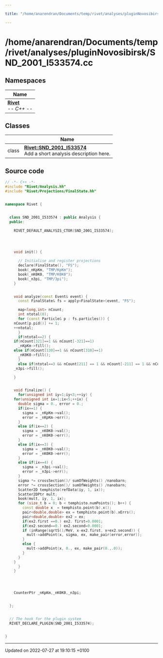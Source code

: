 ```yaml
---

title: "/home/anarendran/Documents/temp/rivet/analyses/pluginNovosibirsk/SND_2001_I533574.cc"

---
```


# /home/anarendran/Documents/temp/rivet/analyses/pluginNovosibirsk/SND_2001_I533574.cc



## Namespaces

| Name           |
| -------------- |
| **[Rivet](http://example.org/namespaces/namespacerivet/)** <br>-*- C++ -*-  |

## Classes

|                | Name           |
| -------------- | -------------- |
| class | **[Rivet::SND_2001_I533574](http://example.org/classes/classrivet_1_1snd__2001__i533574/)** <br>Add a short analysis description here.  |




## Source code

```cpp
// -*- C++ -*-
#include "Rivet/Analysis.hh"
#include "Rivet/Projections/FinalState.hh"


namespace Rivet {


  class SND_2001_I533574 : public Analysis {
  public:

    RIVET_DEFAULT_ANALYSIS_CTOR(SND_2001_I533574);




    void init() {

      // Initialise and register projections
      declare(FinalState(), "FS");
      book(_nKpKm, "TMP/KpKm");
      book(_nK0K0, "TMP/K0K0");
      book(_n3pi, "TMP/3pi");
    }


    void analyze(const Event& event) {
      const FinalState& fs = apply<FinalState>(event, "FS");

      map<long,int> nCount;
      int ntotal(0);
      for (const Particle& p : fs.particles()) {
    nCount[p.pid()] += 1;
    ++ntotal;
      }
      if(ntotal==2) {
    if(nCount[321]==1 && nCount[-321]==1)
      _nKpKm->fill();
    else if(nCount[130]==1 && nCount[310]==1)
      _nK0K0->fill();
      }
      else if(ntotal==3 && nCount[211] == 1 && nCount[-211] == 1 && nCount[111] == 1)
    _n3pi->fill();

    }


    void finalize() {
      for(unsigned int iy=1;iy<3;++iy) {
    for(unsigned int ix=1;ix<5;++ix) {
      double sigma = 0., error = 0.;
      if(ix==1) {
        sigma = _nKpKm->val();
        error = _nKpKm->err();
      }
      else if(ix==2) {
        sigma = _nK0K0->val();
        error = _nK0K0->err();
      }
      else if(ix==3) {
        sigma = _nK0K0->val();
        error = _nK0K0->err();
      }
      else if(ix==4) {
        sigma = _n3pi->val();
        error = _n3pi->err();
      }
      sigma *= crossSection()/ sumOfWeights() /nanobarn;
      error *= crossSection()/ sumOfWeights() /nanobarn; 
      Scatter2D temphisto(refData(iy, 1, ix));
      Scatter2DPtr mult;
      book(mult, iy, 1, ix);
      for (size_t b = 0; b < temphisto.numPoints(); b++) {
        const double x  = temphisto.point(b).x();
        pair<double,double> ex = temphisto.point(b).xErrs();
        pair<double,double> ex2 = ex;
        if(ex2.first ==0.) ex2. first=0.0001;
        if(ex2.second==0.) ex2.second=0.0001;
        if (inRange(sqrtS()/MeV, x-ex2.first, x+ex2.second)) {
          mult->addPoint(x, sigma, ex, make_pair(error,error));
        }
        else {
          mult->addPoint(x, 0., ex, make_pair(0.,.0));
        }
      }
    }
      }
    }
    



    CounterPtr _nKpKm,_nK0K0,_n3pi;


  };


  // The hook for the plugin system
  RIVET_DECLARE_PLUGIN(SND_2001_I533574);


}
```


-------------------------------

Updated on 2022-07-27 at 19:10:15 +0100

